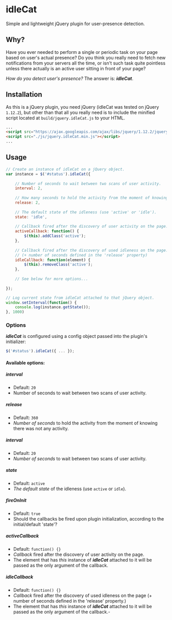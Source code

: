 # idleCat

Simple and lightweight jQuery plugin for user-presence detection.

## Why?
Have you ever needed to perform a single or periodic task on your page based on user's actual presence? Do you think you really need to fetch new notifications from your servers all the time, or isn't such task quite pointless unless there actually is an active user sitting in front of your page?

*How do you detect user's presence?* The answer is: ***idleCat***.

## Installation
As this is a jQuery plugin, you need jQuery (idleCat was tested on jQuery `1.12.2`), but other than that all you really need is to include the minified script located at `build/jquery.idleCat.js` to your HTML.

```html
...
<script src="https://ajax.googleapis.com/ajax/libs/jquery/1.12.2/jquery.min.js"></script>
<script src="./js/jquery.idleCat.min.js"></script>
...	
```

## Usage

```js
// Create an instance of idleCat on a jQuery object.
var instance = $('#status').idleCat({
	
	// Number of seconds to wait between two scans of user activity.
	interval: 2, 
	
	// How many seconds to hold the activity from the moment of knowing there was not any activity.
	release: 2,
	
	// The default state of the idleness (use 'active' or 'idle').
	state: 'idle',
	
	// Callback fired after the discovery of user activity on the page.
	activeCallback: function() { 
		$(this).addClass('active');
	},
	
	// Callback fired after the discovery of used idleness on the page.
	// (+ number of seconds defined in the 'release' property)
	idleCallback: function(element) {
		$(this).removeClass('active'); 
	},
	
	// See below for more options...
	
});

// Log current state from idleCat attached to that jQuery object.
window.setInterval(function() {
	console.log(instance.getState());
}, 1000)
```

### Options
***idleCat*** is configured using a config object passed into the plugin's initializer:

```js
$('#status').idleCat({ ... });
```

#### Available options:

##### interval
  - Default: `20`
  - Number of seconds to wait between two scans of user activity.

##### release
  - Default: `360`
  - *Number of seconds* to hold the activity from the moment of knowing there was not any activity.

##### interval
  - Default: `20`
  - *Number of seconds* to wait between two scans of user activity.

##### state
  - Default: `active`
  - *The default state* of the idleness (use `active` or `idle`).

##### fireOnInit
  - Default: `true`
  - Should the callbacks be fired upon plugin initialization, according to the initial/default 'state'?

##### activeCallback
  - Default: `function() {}`
  - *Callback* fired after the discovery of user activity on the page.
  - The element that has *this* instance of ***idleCat*** attached to it will be passed as the only argument of the callback.

##### idleCallback
  - Default: `function() {}`
  - *Callback* fired after the discovery of used idleness on the page (+ number of seconds defined in the 'release' property.)
  - The element that has *this* instance of ***idleCat*** attached to it will be passed as the only argument of the callback.- 
